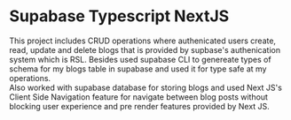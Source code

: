 
# Supabase Typescript NextJS

This project includes CRUD
operations where authenicated users
create, read, update and delete blogs that is provided
by supbase's authenication system which is RSL.
Besides used supabase CLI to genereate types of schema for
my blogs table in supabase and used it for type safe at my operations.  
Also worked with supabase database for storing blogs
and used Next JS's Client Side Navigation 
feature for navigate between 
blog posts without blocking user experience 
and pre render features provided by Next JS.

